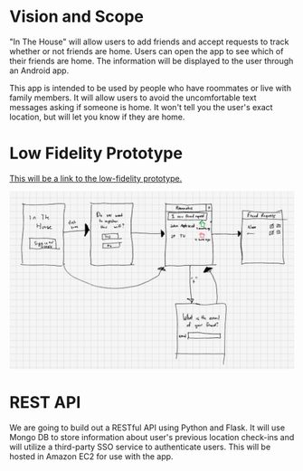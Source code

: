 # Vision and Scope

"In The House" will allow users to add friends and accept requests to track whether or not friends are home. Users can open the app to see which of their friends are home. The information will be displayed to the user through an Android app. 

This app is intended to be used by people who have roommates or live with family members. It will allow users to avoid the uncomfortable text messages asking if someone is home. It won't tell you the user's exact location, but will let you know if they are home.

# Low Fidelity Prototype

[This will be a link to the low-fidelity prototype.](http://google.com)

![Low Fidelity Prototype](Prototype_1.jpg)

# REST API

We are going to build out a RESTful API using Python and Flask. It will use Mongo DB to store information about user's previous location check-ins and will utilize a third-party SSO service to authenticate users. This will be hosted in Amazon EC2 for use with the app.